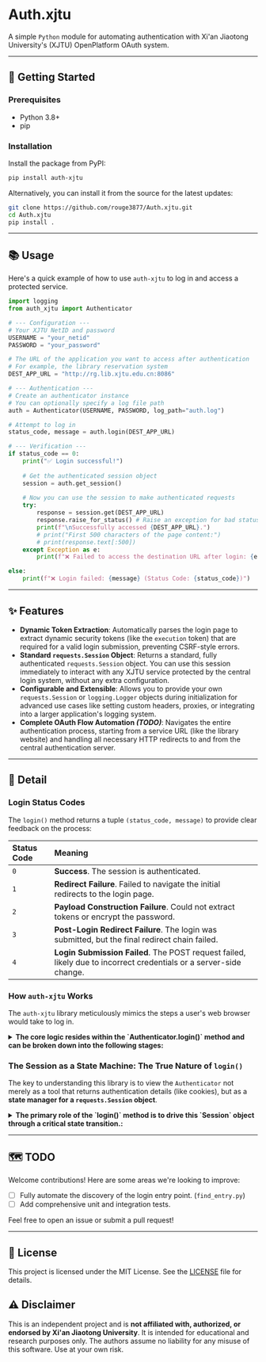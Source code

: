 # Auth.xjtu

A simple `Python` module for automating authentication with Xi'an Jiaotong University's (XJTU) OpenPlatform OAuth system.

-----

## 🚀 Getting Started

### Prerequisites

  * Python 3.8+
  * pip

### Installation

Install the package from PyPI:

```bash
pip install auth-xjtu
```

Alternatively, you can install it from the source for the latest updates:

```bash
git clone https://github.com/rouge3877/Auth.xjtu.git
cd Auth.xjtu
pip install .
```

-----

## 📚 Usage

Here's a quick example of how to use `auth-xjtu` to log in and access a protected service.

```python
import logging
from auth_xjtu import Authenticator

# --- Configuration ---
# Your XJTU NetID and password
USERNAME = "your_netid"
PASSWORD = "your_password"

# The URL of the application you want to access after authentication
# For example, the library reservation system
DEST_APP_URL = "http://rg.lib.xjtu.edu.cn:8086"

# --- Authentication ---
# Create an authenticator instance
# You can optionally specify a log file path
auth = Authenticator(USERNAME, PASSWORD, log_path="auth.log")

# Attempt to log in
status_code, message = auth.login(DEST_APP_URL)

# --- Verification ---
if status_code == 0:
    print("✅ Login successful!")
    
    # Get the authenticated session object
    session = auth.get_session()
    
    # Now you can use the session to make authenticated requests
    try:
        response = session.get(DEST_APP_URL)
        response.raise_for_status() # Raise an exception for bad status codes
        print(f"\nSuccessfully accessed {DEST_APP_URL}.")
        # print("First 500 characters of the page content:")
        # print(response.text[:500])
    except Exception as e:
        print(f"❌ Failed to access the destination URL after login: {e}")

else:
    print(f"❌ Login failed: {message} (Status Code: {status_code})")

```

------


## ✨ Features

* **Dynamic Token Extraction**: Automatically parses the login page to extract dynamic security tokens (like the `execution` token) that are required for a valid login submission, preventing CSRF-style errors.
* **Standard `requests.Session` Object**: Returns a standard, fully authenticated `requests.Session` object. You can use this session immediately to interact with any XJTU service protected by the central login system, without any extra configuration.
* **Configurable and Extensible**: Allows you to provide your own `requests.Session` or `logging.Logger` objects during initialization for advanced use cases like setting custom headers, proxies, or integrating into a larger application's logging system.
* **Complete OAuth Flow Automation *(TODO)***: Navigates the entire authentication process, starting from a service URL (like the library website) and handling all necessary HTTP redirects to and from the central authentication server.

------

## 🔧 Detail

### Login Status Codes

The `login()` method returns a tuple `(status_code, message)` to provide clear feedback on the process:

| Status Code | Meaning                                                                      |
|:------------|:-----------------------------------------------------------------------------|
| `0`         | **Success**. The session is authenticated.                                   |
| `1`         | **Redirect Failure**. Failed to navigate the initial redirects to the login page. |
| `2`         | **Payload Construction Failure**. Could not extract tokens or encrypt the password. |
| `3`         | **Post-Login Redirect Failure**. The login was submitted, but the final redirect chain failed. |
| `4`         | **Login Submission Failed**. The POST request failed, likely due to incorrect credentials or a server-side change. |


### How `auth-xjtu` Works

The `auth-xjtu` library meticulously mimics the steps a user's web browser would take to log in. 

<details>
<summary><strong>The core logic resides within the `Authenticator.login()` method and can be broken down into the following stages:</strong></summary>


1.  **Entry Point Discovery**: The process begins not at the login page itself, but at the destination application you want to access (e.g., `http://rg.lib.xjtu.edu.cn:8086`). The library first calls `find_entry()` to identify the initial link that kicks off the authentication process.

2.  **Navigate to Authentication Page**: The library uses `follow_redirects()` to navigate the chain of HTTP 302 redirects. This chain typically goes from the application -> OAuth service -> central login page. This function ensures the session collects all necessary intermediate cookies along the way.

3.  **Construct Login Payload**: This is the most critical step, handled by `payload_constructor()`. Once on the actual login page, the library performs several actions to build the data for the POST request:
    * **Get `execution` Token**: It parses the HTML of the login page to find a hidden input field named `execution`. This token is essential for the server to accept the login request.
    * **Fetch Public Key**: It makes a separate request to the `/cas/jwt/publicKey` endpoint to retrieve the server's RSA public key.
    * **Encrypt Password**: The user's plaintext password is then encrypted using this public key with the PKCS1_v1_5 padding scheme. The result is Base64-encoded and prefixed with `__RSA__`.
    * **Generate Fingerprint**: A unique UUID is generated to act as a device fingerprint (`fpVisitorId`).
    * **Assemble Data**: All these pieces—`username`, the encrypted `password`, `execution` token, `fpVisitorId`, and other static form values—are assembled into a URL-encoded payload.

4.  **Submit Credentials & Finalize Session**:
    * The library sends the constructed payload via an HTTP POST request to the login URL.
    * It checks the response to ensure the login was accepted. If the response contains "西安交通大学统一身份认证网关", it indicates a failure (e.g., incorrect username or password).
    * Upon a successful POST, the server responds with another series of redirects. The library once again calls `follow_redirects()` to navigate back to the original destination application. During this final step, the session is granted the authentication cookies that prove you are logged in.

5.  **Return Authenticated Session**: The `Authenticator` object now holds a `requests.Session` with valid authentication cookies. You can retrieve it using `auth.get_session()` and use it to make further requests to protected XJTU services.

</details>



### The Session as a State Machine: The True Nature of `login()`

The key to understanding this library is to view the `Authenticator` not merely as a tool that returns authentication details (like cookies), but as a **state manager for a `requests.Session` object**.

<details>
<summary><strong>The primary role of the `login()` method is to drive this `Session` object through a critical state transition.:</strong></summary>


#### The State Transition Process

During a call to the `login()` method, a `Session` object transitions through the following states:

1.  **Initial State (Anonymous)**
    * When you instantiate an `Authenticator`, it either creates a new `requests.Session` or uses one you provide.
    * At this stage, the `Session` is effectively a blank slate. It contains generic browser headers (like `User-Agent`), but its cookie jar is empty of any site-specific authentication cookies.
    * In this state, any attempt to access a protected resource will be redirected to the login page.

2.  **Transition Process (Authenticating)**
    * When you invoke `auth.login(dest_app_url)`, the state transition begins.
    * The `Authenticator` uses this single `Session` object to perform a sequence of HTTP requests:
        * It accesses the target application, gets redirected, and automatically collects temporary cookies.
        * It follows redirects to the central authentication gateway, acquiring essential cookies like `JSESSIONID` and the `execution` token required for the login form.
        * It submits the encrypted credentials via a `POST` request.
    * With each step in this sequence, the `Session`'s state (primarily its cookies) is progressively updated by the server.

3.  **Final State (Authenticated)**
    * Upon a successful `POST` request, the server responds with one or more critical authentication tokens (e.g., `CASTGC` - the CAS "Golden Ticket") via `Set-Cookie` headers.
    * The `requests.Session` object automatically captures and stores these cookies in its cookie jar.
    * At this point, the state transition is complete. The `Session` object now contains all the necessary credentials to prove its identity.
    * This "authenticated" `Session` can now be used to freely access any protected resource within the XJTU ecosystem, just like a logged-in browser.

#### What This Architecture Provides Users

* **Encapsulation of Complexity**: Users are completely abstracted away from the complexities of cookie management. You don't need to manually parse, store, or attach cookies to subsequent requests. Simply call `login()` and use the stateful `Session` object returned by `auth.get_session()`.
* **Flexibility & Control (Dependency Injection)**: The `Authenticator` constructor accepts an optional `Session` object. This powerful mechanism allows you to pre-configure the `Session` object with custom settings before authentication, such as:
    * Setting proxies (`session.proxies = ...`)
    * Configuring SSL certificate verification (`session.verify = ...`)
    * Adding custom global headers (`session.headers.update(...)`)
* **Interoperability**: Since the result is a standard `requests.Session` object, it can be seamlessly integrated with any other Python code or library that utilizes `requests`.

</details>


-----

## 🗺️ TODO

Welcome contributions\! Here are some areas we're looking to improve:

  - [ ] Fully automate the discovery of the login entry point. (`find_entry.py`)
  - [ ] Add comprehensive unit and integration tests.

Feel free to open an issue or submit a pull request\!

-----

## 📄 License

This project is licensed under the MIT License. See the [LICENSE](LICENSE) file for details.

## ⚠️ Disclaimer

This is an independent project and is **not affiliated with, authorized, or endorsed by Xi'an Jiaotong University**. It is intended for educational and research purposes only. The authors assume no liability for any misuse of this software. Use at your own risk.
